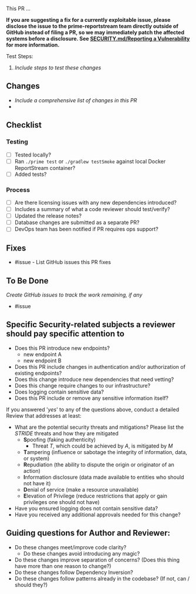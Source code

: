 This PR ...

**If you are suggesting a fix for a currently exploitable issue, please disclose the issue to the prime-reportstream team directly outside of GitHub instead of filing a PR, so we may immediately patch the affected systems before a disclosure. See [SECURITY.md/Reporting a Vulnerability](https://github.com/CDCgov/prime-reportstream/blob/master/SECURITY.md#reporting-a-vulnerability) for more information.**

Test Steps:
1. *Include steps to test these changes*

## Changes
- *Include a comprehensive list of changes in this PR*
-

## Checklist

### Testing
- [ ] Tested locally?
- [ ] Ran `./prime test` or `./gradlew testSmoke` against local Docker ReportStream container?
- [ ] Added tests?

### Process
- [ ] Are there licensing issues with any new dependencies introduced?
- [ ] Includes a summary of what a code reviewer should test/verify?
- [ ] Updated the release notes?
- [ ] Database changes are submitted as a separate PR?
- [ ] DevOps team has been notified if PR requires ops support?

## Fixes
- #issue - List GitHub issues this PR fixes

## To Be Done
*Create GitHub issues to track the work remaining, if any*
- #issue

## Specific Security-related subjects a reviewer should pay specific attention to
- Does this PR introduce new endpoints?
    - new endpoint A
    - new endpoint B
- Does this PR include changes in authentication and/or authorization of existing endpoints?
- Does this change introduce new dependencies that need vetting?
- Does this change require changes to our infrastructure?
- Does logging contain sensitive data?
- Does this PR include or remove any sensitive information itself?

If you answered '_yes_' to any of the questions above, conduct a detailed Review that addresses at least:

- What are the potential security threats and mitigations? Please list the _STRIDE_ threats and how they are mitigated
    - **S**poofing (faking authenticity)
        - Threat _T_, which could be achieved by _A_, is mitigated by _M_
    - **T**ampering (influence or sabotage the integrity of information, data, or system)
    - **R**epudiation (the ability to dispute the origin or originator of an action)
    - **I**nformation disclosure (data made available to entities who should not have it)
    - **D**enial of service (make a resource unavailable)
    - **E**levation of Privilege (reduce restrictions that apply or gain privileges one should not have)
- Have you ensured logging does not contain sensitive data?
- Have you received any additional approvals needed for this change?

## Guiding questions for Author and Reviewer:

- Do these changes meet/improve code clarity?
	- Do these changes avoid introducing any magic?
- Do these changes improve separation of concerns? (Does this thing have more than one reason to change?)
- Do these changes follow Dependency Inversion?
- Do these changes follow patterns already in the codebase? (If not, can / should they?)